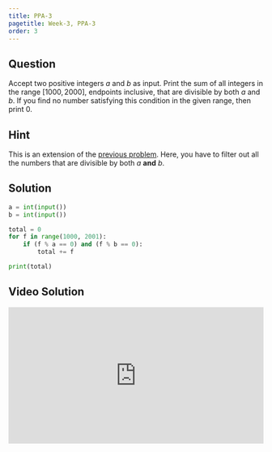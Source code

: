 ```yaml
---
title: PPA-3
pagetitle: Week-3, PPA-3
order: 3
---
```


## Question

Accept two positive integers $a$ and $b$ as input. Print the sum of all integers in the range $[1000, 2000]$, endpoints inclusive, that are divisible by both $a$ and $b$. If you find no number satisfying this condition in the given range, then print 0.



## Hint

This is an extension of the [previous problem](/ppa/week-3/PPA-2.md). Here, you have to filter out all the numbers that are divisible by both $a$ **and** $b$.



## Solution

```python
a = int(input())
b = int(input())

total = 0
for f in range(1000, 2001):
    if (f % a == 0) and (f % b == 0):
        total += f

print(total)
```

## Video Solution

<div style="position: relative; padding-bottom: 53.43750000000001%; height: 0;"><iframe src="https://www.loom.com/embed/c05bc1da9b8941b4ba28c0c31057443d?sid=ce60c3a8-5847-4bdc-bde4-cec47ec14f0b" frameborder="0" webkitallowfullscreen mozallowfullscreen allowfullscreen style="position: absolute; top: 0; left: 0; width: 100%; height: 100%;"></iframe></div>
